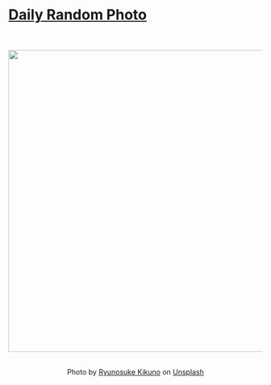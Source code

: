 # [Daily Random Photo](https://www.dailyrandomphoto.com/)

<div align="center">
  <br>
  <br>
  <a href="https://www.dailyrandomphoto.com/p/2023/2023-04-24/"><img src="https://images.unsplash.com/photo-1681701323481-a013c2c1fbc8?crop=entropy&cs=tinysrgb&fit=max&fm=jpg&ixid=Mnw3NzUwOHwwfDF8cmFuZG9tfHx8fHx8fHx8MTY4MjI5NjMxMA&ixlib=rb-4.0.3&q=80&w=1080" width="600px"></a>
  <br>
  <br>
  <p class="has-text-grey">Photo by <a href="https://unsplash.com/@ryunosuke_kikuno?utm_source=Daily%20Random%20Photo&amp;utm_medium=referral" target="_blank" rel="noopener noreferrer">Ryunosuke Kikuno</a> on <a href="https://unsplash.com/photos/qCs9Q0GZJgU?utm_source=Daily%20Random%20Photo&amp;utm_medium=referral" target="_blank" rel="noopener noreferrer">Unsplash</a></p>
</div>
